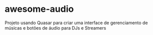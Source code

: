 # awesome-audio
Projeto usando Quasar para criar uma interface de gerenciamento de músicas e botões de áudio para DJs e Streamers
